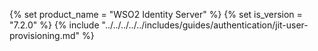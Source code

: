 {% set product_name = "WSO2 Identity Server" %}
{% set is_version = "7.2.0" %}
{% include "../../../../../includes/guides/authentication/jit-user-provisioning.md" %}
